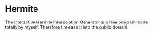 # Hermite
The Interactive Hermite Interpolation Generator is a free program made totally by myself. Therefore I release it into the public domain.
